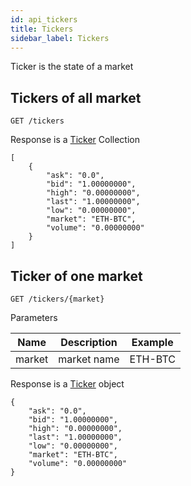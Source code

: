 ```yaml
---
id: api_tickers
title: Tickers
sidebar_label: Tickers
---
```


Ticker is the state of a market

## Tickers of all market

```
GET /tickers
```

Response is a [Ticker](/docs/data_structs.html#ticker) Collection

```
[
    {
        "ask": "0.0",
        "bid": "1.00000000",
        "high": "0.00000000",
        "last": "1.00000000",
        "low": "0.00000000",
        "market": "ETH-BTC",
        "volume": "0.00000000"
    }
]
```

## Ticker of one market 

```
GET /tickers/{market}
```

Parameters

Name | Description | Example
---- | --- | ---
market | market name | ETH-BTC

Response is a [Ticker](/bigone-developer-api/docs/data_structs.html#ticker) object

```
{
    "ask": "0.0",
    "bid": "1.00000000",
    "high": "0.00000000",
    "last": "1.00000000",
    "low": "0.00000000",
    "market": "ETH-BTC",
    "volume": "0.00000000"
}
```